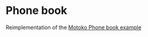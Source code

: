 # Phone book

Reimplementation of the [Motoko Phone book example](https://github.com/dfinity/examples/tree/master/motoko/phone-book)

